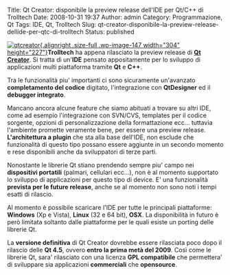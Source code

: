 Title: Qt Creator: disponibile la preview release dell'IDE per Qt/C++ di Trolltech
Date: 2008-10-31 19:37
Author: admin
Category: Programmazione, Qt
Tags: IDE, Qt, Trolltech
Slug: qt-creator-disponibile-la-preview-release-dellide-per-qtc-di-trolltech
Status: published

[![](http://www.andreagrandi.it/wp-content/uploads/2008/10/qtcreator.png "qtcreator"){.alignright
.size-full .wp-image-147 width="304"
height="227"}](http://www.andreagrandi.it/wp-content/uploads/2008/10/qtcreator.png)**Trolltech**
ha appena rilasciato la preview release di **[Qt
Creator](http://trolltech.com/developer/qt-creator/qt-creator)**. Si
tratta di un'**IDE** pensato appositamente per lo sviluppo di
applicazioni multi piattaforma tramite **Qt** e **C++**.

Tra le funzionalità piu' importanti ci sono sicuramente un'avanzato
**completamento del codice** digitato, l'integrazione con **QtDesigner**
ed il **debugger integrato**.

Mancano ancora alcune feature che siamo abituati a trovare su altri IDE,
come ad esempio l'integrazione con SVN/CVS, templates per il codice
sorgente, opzioni di personalizzazione della formattazione ecc...
tuttavia l'ambiente promette veramente bene, per essere una preview
release. **L'architettura a plugin** che sta alla base dell'IDE, non
esclude che funzionalità di questo tipo possano essere aggiunte in un
secondo momento e rese disponibili anche da sviluppatori di terze parti.

Nonostante le librerie Qt stiano prendendo sempre piu' campo nei
**dispositivi portatili** (palmari, cellulari ecc...), non è al momento
supportato lo sviluppo di applicazioni per questo tipo di device. E' una
funzionalità **prevista per le future release**, anche se al momento non
sono noti i tempi esatti di rilascio.

Al momento è possibile scaricare l'IDE per tutte le principali
piattaforme: **Windows** (Xp e Vista), **Linux** (32 e 64 bit), **OSX**.
La disponibilità in futuro è però limitata soltanto dalle piattaforme
per le quali esiste un porting delle librerie Qt.

La **versione definitiva** di Qt Creator dovrebbe essere rilasciata poco
dopo il rilascio delle **Qt 4.5**, ovvero **entro la prima metà del
2009**. Così come le librerie Qt, sara' rilasciato con una licenza **GPL
compatibile** che permettera' di sviluppare sia applicazioni
**commerciali** che **opensource**.
